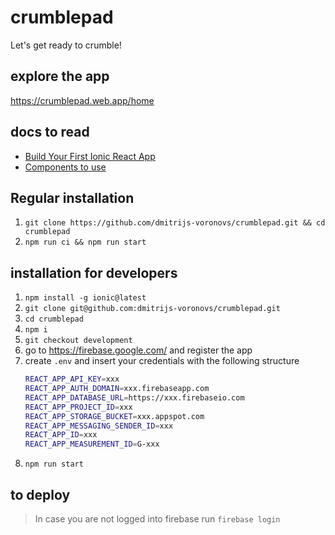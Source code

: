 # crumblepad

Let's get ready to crumble!

## explore the app

<https://crumblepad.web.app/home>

## docs to read

* [Build Your First Ionic React App](https://ionicframework.com/docs/react/your-first-app)
* [Components to use](https://ionicframework.com/docs/components)

## Regular installation

1. `git clone https://github.com/dmitrijs-voronovs/crumblepad.git && cd crumblepad`
2. `npm run ci && npm run start`

## installation for developers

1. `npm install -g ionic@latest`
2. `git clone git@github.com:dmitrijs-voronovs/crumblepad.git`
3. `cd crumblepad`
4. `npm i`
5. `git checkout development`
6. go to <https://firebase.google.com/> and register the app
7. create `.env` and insert your credentials with the following structure
    ```bash
    REACT_APP_API_KEY=xxx
    REACT_APP_AUTH_DOMAIN=xxx.firebaseapp.com
    REACT_APP_DATABASE_URL=https://xxx.firebaseio.com
    REACT_APP_PROJECT_ID=xxx
    REACT_APP_STORAGE_BUCKET=xxx.appspot.com
    REACT_APP_MESSAGING_SENDER_ID=xxx
    REACT_APP_ID=xxx
    REACT_APP_MEASUREMENT_ID=G-xxx
    ```
8. `npm run start`

## to deploy

> In case you are not logged into firebase run
`firebase login`
